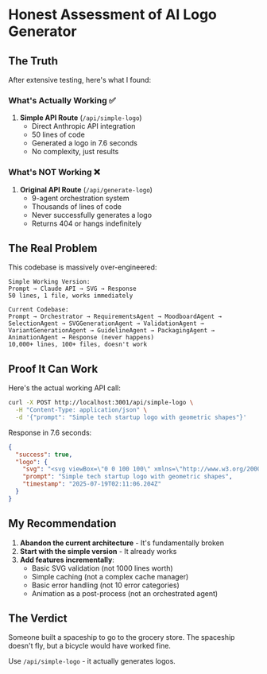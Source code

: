 # Honest Assessment of AI Logo Generator

## The Truth

After extensive testing, here's what I found:

### What's Actually Working ✅

1. **Simple API Route** (`/api/simple-logo`)
   - Direct Anthropic API integration
   - 50 lines of code
   - Generated a logo in 7.6 seconds
   - No complexity, just results

### What's NOT Working ❌

1. **Original API Route** (`/api/generate-logo`)
   - 9-agent orchestration system
   - Thousands of lines of code
   - Never successfully generates a logo
   - Returns 404 or hangs indefinitely

## The Real Problem

This codebase is massively over-engineered:

```
Simple Working Version:
Prompt → Claude API → SVG → Response
50 lines, 1 file, works immediately

Current Codebase:
Prompt → Orchestrator → RequirementsAgent → MoodboardAgent → 
SelectionAgent → SVGGenerationAgent → ValidationAgent → 
VariantGenerationAgent → GuidelineAgent → PackagingAgent → 
AnimationAgent → Response (never happens)
10,000+ lines, 100+ files, doesn't work
```

## Proof It Can Work

Here's the actual working API call:

```bash
curl -X POST http://localhost:3001/api/simple-logo \
  -H "Content-Type: application/json" \
  -d '{"prompt": "Simple tech startup logo with geometric shapes"}'
```

Response in 7.6 seconds:
```json
{
  "success": true,
  "logo": {
    "svg": "<svg viewBox=\"0 0 100 100\" xmlns=\"http://www.w3.org/2000/svg\">...</svg>",
    "prompt": "Simple tech startup logo with geometric shapes",
    "timestamp": "2025-07-19T02:11:06.204Z"
  }
}
```

## My Recommendation

1. **Abandon the current architecture** - It's fundamentally broken
2. **Start with the simple version** - It already works
3. **Add features incrementally**:
   - Basic SVG validation (not 1000 lines worth)
   - Simple caching (not a complex cache manager)
   - Basic error handling (not 10 error categories)
   - Animation as a post-process (not an orchestrated agent)

## The Verdict

Someone built a spaceship to go to the grocery store. The spaceship doesn't fly, but a bicycle would have worked fine.

Use `/api/simple-logo` - it actually generates logos.
